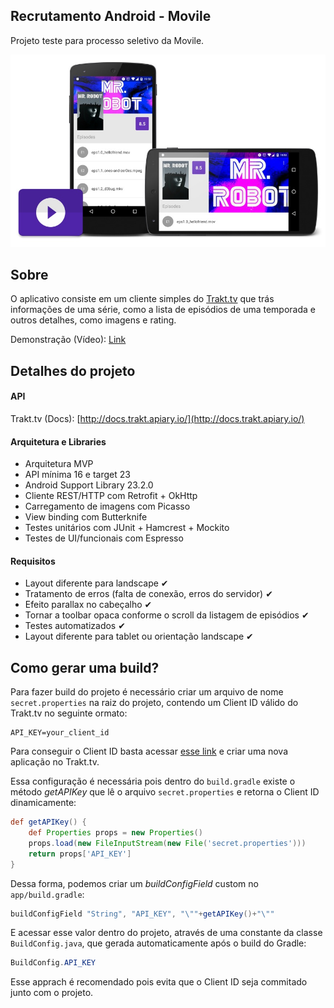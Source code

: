 ## Recrutamento Android - Movile

Projeto teste para processo seletivo da Movile.

![Hero image](art/hero.jpg)

## Sobre

O aplicativo consiste em um cliente simples do [Trakt.tv](http://trakt.tv) que trás informações de uma série, como a lista de episódios de uma temporada e outros detalhes, como imagens e rating.

Demonstração (Vídeo): [Link](https://www.youtube.com/watch?v=eCCA1L3BlWo)

## Detalhes do projeto

#### API
Trakt.tv (Docs): [http://docs.trakt.apiary.io/](http://docs.trakt.apiary.io/)


#### Arquitetura e Libraries

* Arquitetura MVP
* API mínima 16 e target 23
* Android Support Library 23.2.0
* Cliente REST/HTTP com Retrofit + OkHttp
* Carregamento de imagens com Picasso
* View binding com Butterknife
* Testes unitários com JUnit + Hamcrest + Mockito
* Testes de UI/funcionais com Espresso

#### Requisitos

* Layout diferente para landscape ✔︎
* Tratamento de erros (falta de conexão, erros do servidor) ✔︎
* Efeito parallax no cabeçalho ✔︎
* Tornar a toolbar opaca conforme o scroll da listagem de episódios ✔︎
* Testes automatizados ✔︎
* Layout diferente para tablet ou orientação landscape ✔︎

## Como gerar uma build?

Para fazer build do projeto é necessário criar um arquivo de nome `secret.properties` na raiz do projeto, contendo um Client ID válido do Trakt.tv no seguinte ormato:

```
API_KEY=your_client_id
```

Para conseguir o Client ID basta acessar [esse link](https://trakt.tv/oauth/applications/new) e criar uma nova aplicação no Trakt.tv.

Essa configuração é necessária pois dentro do `build.gradle` existe o método *getAPIKey* que lê o arquivo `secret.properties` e retorna o Client ID dinamicamente:

```groovy
def getAPIKey() {
   	def Properties props = new Properties()
    props.load(new FileInputStream(new File('secret.properties')))
   	return props['API_KEY']
}
```

Dessa forma, podemos criar um *buildConfigField* custom no `app/build.gradle`:

```groovy
buildConfigField "String", "API_KEY", "\""+getAPIKey()+"\""
```
E acessar esse valor dentro do projeto, através de uma constante da classe `BuildConfig.java`, que gerada automaticamente após o build do Gradle:

```java
BuildConfig.API_KEY
```

Esse apprach é recomendado pois evita que o Client ID seja commitado junto com o projeto.




